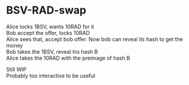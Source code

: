 # BSV-RAD-swap

Alice locks 1BSV, wants 10RAD for it  
Bob accept the offer, locks 10RAD  
Alice sees that, accept bob offer. Now bob can reveal its hash to get the money  
Bob takes the 1BSV, reveal his hash B  
Alice takes the 10RAD with the preimage of hash B

Still WIP  
Probably too interactive to be useful
